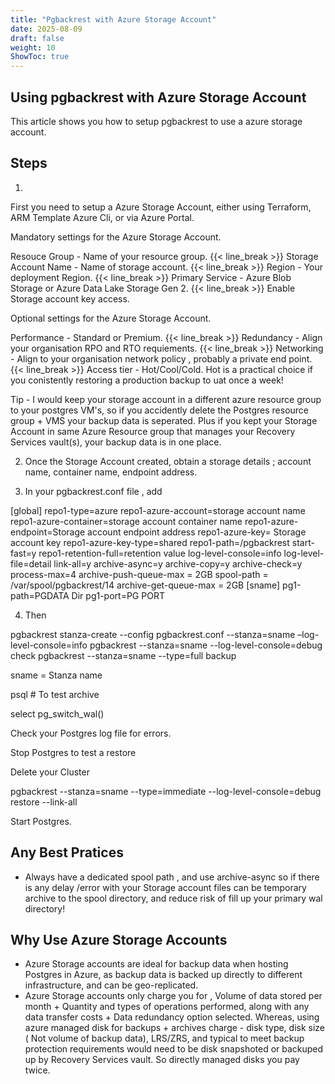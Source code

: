 ```yaml
---
title: "Pgbackrest with Azure Storage Account"
date: 2025-08-09
draft: false
weight: 10
ShowToc: true
---
```


Using pgbackrest with Azure Storage Account 
-------------------------------------------

This article shows you how to setup pgbackrest to use a azure storage account. 

Steps
-----

1)

First you need to setup a Azure Storage Account, either using Terraform, ARM Template Azure Cli, or via Azure Portal.

Mandatory settings for the Azure Storage Account.

Resouce Group - Name of your resource group.
{{< line_break >}}
Storage Account Name - Name of storage account. 
{{< line_break >}}
Region -  Your deployment Region. 
{{< line_break >}}
Primary Service -  Azure Blob Storage or Azure Data Lake Storage Gen 2.
{{< line_break >}}
Enable Storage account key access.

Optional settings for the Azure Storage Account.

Performance - Standard or Premium. 
{{< line_break >}}
Redundancy - Align your organisation RPO and RTO requiements.
{{< line_break >}}
Networking - Align to your organisation network policy , probably a private end point.
{{< line_break >}}
Access tier -  Hot/Cool/Cold.  Hot is a practical choice if you conistently restoring a production backup to uat once a week!

Tip -  I would keep your storage account in a different azure resource group to your postgres VM's,
so if you accidently delete the Postgres resource group + VMS your backup data is seperated. Plus if you kept
your Storage Account in same Azure Resource group that manages your Recovery Services vault(s),  your backup data is in one place.
 

2) Once the Storage Account created, obtain a storage details ; account name, container name, endpoint address.

3) In your pgbackrest.conf file , add  

[global]
repo1-type=azure
repo1-azure-account=storage account name
repo1-azure-container=storage account container name
repo1-azure-endpoint=Storage account endpoint address
repo1-azure-key= Storage account key
repo1-azure-key-type=shared
repo1-path=/pgbackrest
start-fast=y
repo1-retention-full=retention value
log-level-console=info
log-level-file=detail
link-all=y
archive-async=y
archive-copy=y
archive-check=y
process-max=4
archive-push-queue-max = 2GB
spool-path             = /var/spool/pgbackrest/14
archive-get-queue-max  = 2GB
[sname]
pg1-path=PGDATA Dir
pg1-port=PG PORT



4) Then 

pgbackrest stanza-create --config pgbackrest.conf --stanza=sname –log-level-console=info
pgbackrest --stanza=sname --log-level-console=debug check
pgbackrest --stanza=sname --type=full backup

sname = Stanza name

psql 	# To test archive

select pg_switch_wal()

Check your Postgres log file for errors.

Stop Postgres to test a restore 

Delete your Cluster

pgbackrest --stanza=sname --type=immediate  --log-level-console=debug restore --link-all

Start Postgres.

Any Best Pratices
---

* Always have a dedicated spool path , and use archive-async so  if there is any delay /error with your Storage account
  files can be temporary archive to the spool directory, and reduce risk of fill up your primary wal directory!

Why Use Azure Storage Accounts
---

*  Azure Storage accounts are ideal for backup data when hosting Postgres in Azure, as backup data is backed up directly
   to different infrastructure, and can be geo-replicated.
*  Azure Storage accounts only charge you for , Volume of data stored per month + Quantity and types of operations performed, along with any data transfer costs + Data redundancy option selected.  Whereas, using azure managed disk for backups + archives charge - disk type, disk size ( Not volume of backup data), LRS/ZRS,  and typical to meet backup protection requirements would need to be disk snapshoted or backuped up by  Recovery Services vault. So directly managed disks you pay twice.
